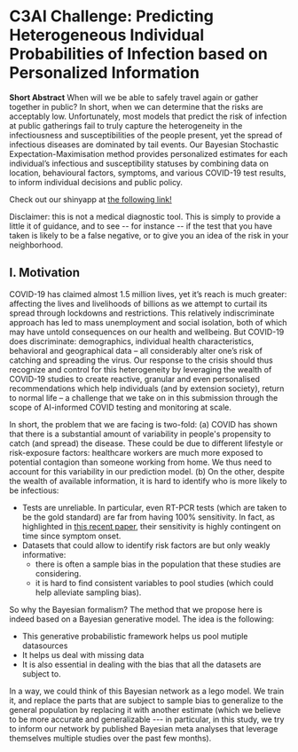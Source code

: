 # C3AI Challenge: Predicting Heterogeneous Individual Probabilities of Infection based on Personalized Information

__Short Abstract__ When will we be able to safely travel again or gather together in public? In short, when we can determine that the risks are acceptably low. Unfortunately, most models that predict the risk of infection at public gatherings fail to truly capture the heterogeneity in the infectiousness and susceptibilities of the people present, yet the spread of infectious diseases are dominated by tail events. Our Bayesian Stochastic Expectation-Maximisation method provides personalized estimates for each individual’s infectious and susceptibility statuses by combining data on location, behavioural factors, symptoms, and various COVID-19 test results, to inform individual decisions and public policy. 

Check out our shinyapp at [the following link!](https://homecovidtests.shinyapps.io/C3AI_AntigenTesting/)

Disclaimer: this is not a medical diagnostic tool. This is simply to provide a little it of guidance, and to see -- for instance -- if the test that you have taken is likely to be a false negative, or to give you an idea of the risk in your neighborhood.

## I. Motivation

COVID-19 has claimed almost 1.5 million lives, yet it’s reach is much greater: affecting the lives and livelihoods of billions as we attempt to curtail its spread through lockdowns and restrictions. This relatively indiscriminate approach has led to mass unemployment and social isolation, both of which may have untold consequences on our health and wellbeing. But COVID-19 does discriminate: demographics, individual health characteristics, behavioral and geographical data – all considerably alter one’s risk of catching and spreading the virus. Our response to the crisis should thus recognize and control for this heterogeneity by leveraging the wealth of COVID-19 studies to create reactive, granular and even personalised recommendations which help individuals (and by extension society), return to normal life – a challenge that we take on in this submission through the scope of AI-informed COVID testing and monitoring at scale.

In short, the problem that we are facing is two-fold:
(a) COVID has shown that there is a substantial amount of variability in people's propensity to catch (and spread) the disease. These could be due to different lifestyle or risk-exposure factors: healthcare workers are much more exposed to potential contagion than someone working from home. We thus need to account for this variability in our prediction model.
(b) On the other, despite the wealth of available information, it is hard to identify who is more likely to be infectious:
   - Tests are unreliable. In particular, even RT-PCR tests (which are taken to be the gold standard) are far from having 100% sensitivity. In fact, as highlighted in [this recent paper](https://www.ncbi.nlm.nih.gov/pmc/articles/PMC7240870/), their sensitivity is highly contingent on time since symptom onset.
   - Datasets that could allow to identify risk factors are but only weakly informative:
        + there is often a sample bias in the population that these studies are considering.
        + it is hard to find consistent variables to pool studies (which could help alleviate sampling bias).


So why the Bayesian formalism? The method that we propose here is indeed based on a Bayesian generative model. The idea is the following:
- This generative probabilistic framework helps us pool mutiple datasources
- It helps us deal with missing data
- It is also essential in dealing with the bias that all the datasets are subject to.

In a way, we could think of this Bayesian network as a lego model. We train it, and replace the parts that are subject to sample bias to generalize to the general population by replacing it with another estimate (which we believe to be more accurate and generalizable --- in particular, in this study, we try to inform our network by published Bayesian meta analyses that leverage themselves multiple studies over the past few months).
